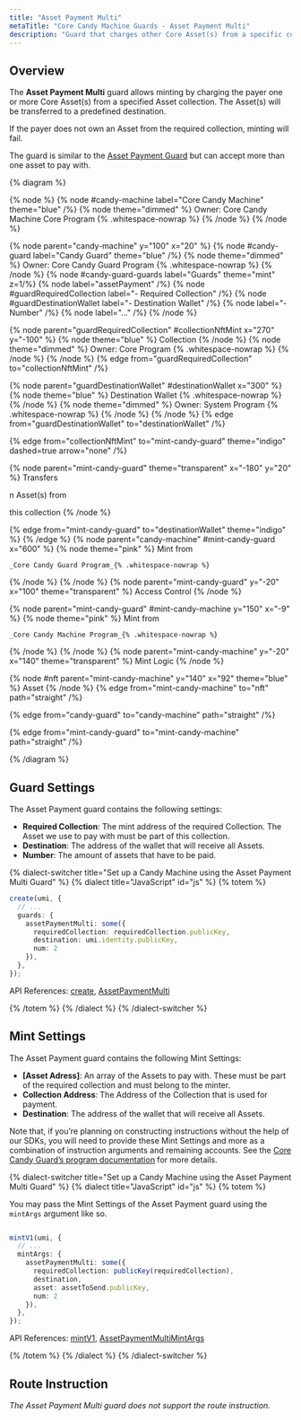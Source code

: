 ```yaml
---
title: "Asset Payment Multi"
metaTitle: "Core Candy Machine Guards - Asset Payment Multi"
description: "Guard that charges other Core Asset(s) from a specific collection as payment for the mint."
---
```


## Overview

The **Asset Payment Multi** guard allows minting by charging the payer one or more Core Asset(s) from a specified Asset collection. The Asset(s) will be transferred to a predefined destination.

If the payer does not own an Asset from the required collection, minting will fail.

The guard is similar to the [Asset Payment Guard](/core/guards/asset-payment) but can accept more than one asset to pay with.

{% diagram  %}

{% node %}
{% node #candy-machine label="Core Candy Machine" theme="blue" /%}
{% node theme="dimmed" %}
Owner: Core Candy Machine Core Program {% .whitespace-nowrap %}
{% /node %}
{% /node %}

{% node parent="candy-machine" y="100" x="20" %}
{% node #candy-guard label="Candy Guard" theme="blue" /%}
{% node theme="dimmed" %}
Owner: Core Candy Guard Program {% .whitespace-nowrap %}
{% /node %}
{% node #candy-guard-guards label="Guards" theme="mint" z=1/%}
{% node label="assetPayment" /%}
{% node #guardRequiredCollection label="- Required Collection" /%}
{% node #guardDestinationWallet label="- Destination Wallet" /%}
{% node label="- Number" /%}
{% node label="..." /%}
{% /node %}

{% node parent="guardRequiredCollection" #collectionNftMint x="270" y="-100"  %}
{% node theme="blue" %}
Collection
{% /node %}
{% node theme="dimmed" %}
Owner: Core Program {% .whitespace-nowrap %}
{% /node %}
{% /node %}
{% edge from="guardRequiredCollection" to="collectionNftMint" /%}

{% node parent="guardDestinationWallet" #destinationWallet x="300"  %}
{% node theme="blue" %}
Destination Wallet {% .whitespace-nowrap %}
{% /node %}
{% node theme="dimmed" %}
Owner: System Program {% .whitespace-nowrap %}
{% /node %}
{% /node %}
{% edge from="guardDestinationWallet" to="destinationWallet" /%}


{% edge from="collectionNftMint" to="mint-candy-guard" theme="indigo" dashed=true arrow="none" /%}

{% node parent="mint-candy-guard" theme="transparent" x="-180" y="20" %}
Transfers 

n Asset(s) from

this collection
{% /node %}

{% edge from="mint-candy-guard" to="destinationWallet" theme="indigo" %}
{% /edge %}
{% node parent="candy-machine" #mint-candy-guard x="600" %}
  {% node theme="pink" %}
    Mint from

    _Core Candy Guard Program_{% .whitespace-nowrap %}
  {% /node %}
{% /node %}
{% node parent="mint-candy-guard" y="-20" x="100" theme="transparent" %}
  Access Control
{% /node %}

{% node parent="mint-candy-guard" #mint-candy-machine y="150" x="-9" %}
  {% node theme="pink" %}
    Mint from 
    
    _Core Candy Machine Program_{% .whitespace-nowrap %}
  {% /node %}
{% /node %}
{% node parent="mint-candy-machine" y="-20" x="140" theme="transparent" %}
  Mint Logic
{% /node %}

{% node #nft parent="mint-candy-machine" y="140" x="92" theme="blue" %}
  Asset
{% /node %}
{% edge from="mint-candy-machine" to="nft" path="straight" /%}

{% edge from="candy-guard" to="candy-machine" path="straight" /%}

{% edge from="mint-candy-guard" to="mint-candy-machine" path="straight" /%}

{% /diagram %}

## Guard Settings

The Asset Payment guard contains the following settings:

- **Required Collection**: The mint address of the required Collection. The Asset we use to pay with must be part of this collection.
- **Destination**: The address of the wallet that will receive all Assets.
- **Number**: The amount of assets that have to be paid.

{% dialect-switcher title="Set up a Candy Machine using the Asset Payment Multi Guard" %}
{% dialect title="JavaScript" id="js" %}
{% totem %}

```ts
create(umi, {
  // ...
  guards: {
    assetPaymentMulti: some({
      requiredCollection: requiredCollection.publicKey,
      destination: umi.identity.publicKey,
      num: 2
    }),
  },
});
```

API References: [create](https://mpl-core-candy-machine-js-docs.vercel.app/functions/create.html), [AssetPaymentMulti](https://mpl-core-candy-machine-js-docs.vercel.app/types/AssetPaymentMulti.html)

{% /totem %}
{% /dialect %}
{% /dialect-switcher %}

## Mint Settings

The Asset Payment guard contains the following Mint Settings:
- **[Asset Adress]**: An array of the Assets to pay with. These must be part of the required collection and must belong to the minter.
- **Collection Address**: The Address of the Collection that is used for payment.
- **Destination**: The address of the wallet that will receive all Assets.

Note that, if you’re planning on constructing instructions without the help of our SDKs, you will need to provide these Mint Settings and more as a combination of instruction arguments and remaining accounts. See the [Core Candy Guard’s program documentation](https://github.com/metaplex-foundation/mpl-core-candy-machine/tree/main/programs/candy-guard#assetpayment) for more details.

{% dialect-switcher title="Set up a Candy Machine using the Asset Payment Multi Guard" %}
{% dialect title="JavaScript" id="js" %}
{% totem %}

You may pass the Mint Settings of the Asset Payment guard using the `mintArgs` argument like so.

```ts

mintV1(umi, {
  // ...
  mintArgs: {
    assetPaymentMulti: some({
      requiredCollection: publicKey(requiredCollection),
      destination,
      asset: assetToSend.publicKey,
      num: 2
    }),
  },
});
```

API References: [mintV1](https://mpl-core-candy-machine-js-docs.vercel.app/functions/mintV1.html), [AssetPaymentMultiMintArgs](https://mpl-core-candy-machine-js-docs.vercel.app/types/AssetPaymentMultiMintArgs.html)

{% /totem %}
{% /dialect %}
{% /dialect-switcher %}

## Route Instruction

_The Asset Payment Multi guard does not support the route instruction._
